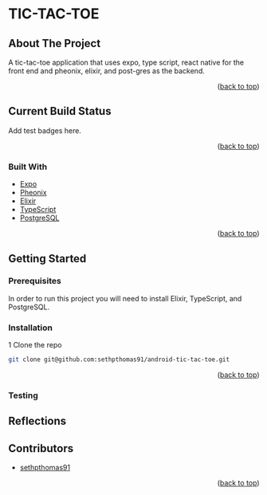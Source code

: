 # TIC-TAC-TOE

<!-- ABOUT THE PROJECT -->
## About The Project

A tic-tac-toe application that uses expo, type script, react native for the front end and pheonix, elixir, and post-gres as the backend.

<p align="right">(<a href="#top">back to top</a>)</p>

<!-- BUILD STATUS -->
## Current Build Status

Add test badges here.

<p align="right">(<a href="#top">back to top</a>)</p>


<!-- Built With -->
### Built With

* [Expo](https://expo.dev/)
* [Pheonix](https://www.phoenixframework.org/)
* [Elixir](https://elixir-lang.org/)
* [TypeScript](https://www.typescriptlang.org/)
* [PostgreSQL](https://www.postgresql.org/)

<p align="right">(<a href="#top">back to top</a>)</p>



<!-- GETTING STARTED -->
## Getting Started


### Prerequisites

In order to run this project you will need to install Elixir, TypeScript, and PostgreSQL.

### Installation

1 Clone the repo
   ```sh
git clone git@github.com:sethpthomas91/android-tic-tac-toe.git
   ```

<p align="right">(<a href="#top">back to top</a>)</p>

### Testing


## Reflections


<!-- ACKNOWLEDGMENTS -->
## Contributors

* [sethpthomas91](https://github.com/sethpthomas91)

<p align="right">(<a href="#top">back to top</a>)</p>



<!-- MARKDOWN LINKS & IMAGES -->
<!-- https://www.markdownguide.org/basic-syntax/#reference-style-links -->
[contributors-shield]: https://img.shields.io/github/contributors/github_username/repo_name.svg?style=for-the-badge
[contributors-url]: https://github.com/github_username/repo_name/graphs/contributors
[forks-shield]: https://img.shields.io/github/forks/github_username/repo_name.svg?style=for-the-badge
[forks-url]: https://github.com/github_username/repo_name/network/members
[stars-shield]: https://img.shields.io/github/stars/github_username/repo_name.svg?style=for-the-badge
[stars-url]: https://github.com/github_username/repo_name/stargazers
[issues-shield]: https://img.shields.io/github/issues/github_username/repo_name.svg?style=for-the-badge
[issues-url]: https://github.com/github_username/repo_name/issues
[license-shield]: https://img.shields.io/github/license/github_username/repo_name.svg?style=for-the-badge
[license-url]: https://github.com/github_username/repo_name/blob/master/LICENSE.txt
[linkedin-shield]: https://img.shields.io/badge/-LinkedIn-black.svg?style=for-the-badge&logo=linkedin&colorB=555
[linkedin-url]: https://linkedin.com/in/linkedin_username
[product-screenshot]: images/screenshot.png